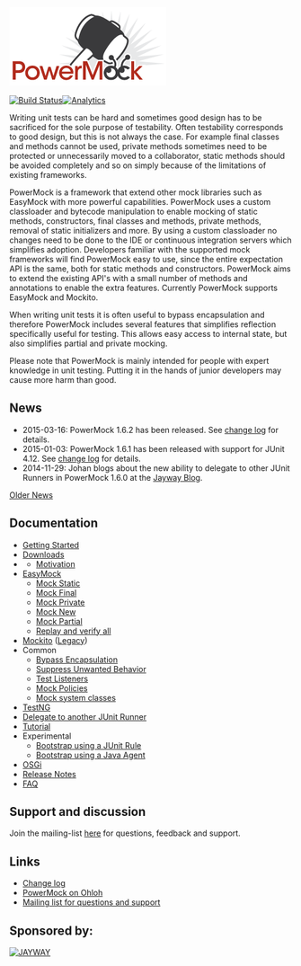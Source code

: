 ![PowerMock](powermock.png)

[![Build Status](https://travis-ci.org/jayway/powermock.svg)](https://travis-ci.org/jayway/powermock)[![Analytics](https://ga-beacon.appspot.com/UA-65548306-1/jayway/powermock)](https://github.com/jayway/powermock)

Writing unit tests can be hard and sometimes good design has to be sacrificed for the sole purpose of testability. Often testability corresponds to good design, but this is not always the case. For example final classes and methods cannot be used, private methods sometimes need to be protected or unnecessarily moved to a collaborator, static methods should be avoided completely and so on simply because of the limitations of existing frameworks.

PowerMock is a framework that extend other mock libraries such as EasyMock with more powerful capabilities. PowerMock uses a custom classloader and bytecode manipulation to enable mocking of static methods, constructors, final classes and methods, private methods, removal of static initializers and more. By using a custom classloader no changes need to be done to the IDE or continuous integration servers which simplifies adoption. Developers familiar with the supported mock frameworks will find PowerMock easy to use, since the entire expectation API is the same, both for static methods and constructors. PowerMock aims to extend the existing API's with a small number of methods and annotations to enable the extra features. Currently PowerMock supports EasyMock and Mockito.

When writing unit tests it is often useful to bypass encapsulation and therefore PowerMock includes several features that simplifies reflection specifically useful for testing. This allows easy access to internal state, but also simplifies partial and private mocking.

Please note that PowerMock is mainly intended for people with expert knowledge in unit testing. Putting it in the hands of junior developers may cause more harm than good.

## News
* 2015-03-16: PowerMock 1.6.2 has been released. See [change log](https://raw.githubusercontent.com/jayway/powermock/master/changelog.txt) for details.
* 2015-01-03: PowerMock 1.6.1 has been released with support for JUnit 4.12. See [change log](https://raw.githubusercontent.com/jayway/powermock/master/changelog.txt) for details.
* 2014-11-29: Johan blogs about the new ability to delegate to other JUnit Runners in PowerMock 1.6.0 at the [Jayway Blog](http://www.jayway.com/2014/11/29/using-another-junit-runner-with-powermock/).

[Older News](https://github.com/jayway/powermock/wiki/OldNews)

## Documentation
* [Getting Started](https://github.com/jayway/powermock/wiki/GettingStarted)
* [Downloads](https://github.com/jayway/powermock/wiki/Downloads)
* * [Motivation](https://github.com/jayway/powermock/wiki/Motivation)
* [EasyMock](https://github.com/jayway/powermock/wiki/EasyMock)
  * [Mock Static](https://github.com/jayway/powermock/wiki/MockStatic)
  * [Mock Final](https://github.com/jayway/powermock/wiki/MockFinal)
  * [Mock Private](https://github.com/jayway/powermock/wiki/MockPrivate)
  * [Mock New](https://github.com/jayway/powermock/wiki/MockConstructor)
  * [Mock Partial](https://github.com/jayway/powermock/wiki/MockPartial)
  * [Replay and verify all](https://github.com/jayway/powermock/wiki/ReplayAllAndVerifyAll)
* [Mockito](https://github.com/jayway/powermock/wiki/MockitoUsage) ([Legacy](https://github.com/jayway/powermock/wiki/MockitoUsage_Legacy))
* Common
  * [Bypass Encapsulation](https://github.com/jayway/powermock/wiki/BypassEncapsulation)
  * [Suppress Unwanted Behavior](https://github.com/jayway/powermock/wiki/SuppressUnwantedBehavior)
  * [Test Listeners](https://github.com/jayway/powermock/wiki/TestListeners)
  * [Mock Policies](https://github.com/jayway/powermock/wiki/MockPolicies)
  * [Mock system classes](https://github.com/jayway/powermock/wiki/MockSystem)
* [TestNG](https://github.com/jayway/powermock/wiki/TestNG_usage)
* [Delegate to another JUnit Runner](https://github.com/jayway/powermock/wiki/JUnit_Delegating_Runner)
* [Tutorial](https://github.com/jayway/powermock/wiki/PowerMock_tutorial)
* Experimental
  * [Bootstrap using a JUnit Rule](https://github.com/jayway/powermock/wiki/PowerMockRule)
  * [Bootstrap using a Java Agent](https://github.com/jayway/powermock/wiki/PowerMockAgent)
* [OSGi](https://github.com/jayway/powermock/wiki/osgi)
* [Release Notes](https://github.com/jayway/powermock/wiki/ReleaseNotes)
* [FAQ](https://github.com/jayway/powermock/wiki/FAQ) 

## Support and discussion
Join the mailing-list [here](http://groups.google.com/group/powermock) for questions, feedback and support.

## Links
* [Change log](https://raw.githubusercontent.com/jayway/powermock/master/changelog.txt)
* [PowerMock on Ohloh](http://www.ohloh.net/p/powermock/)
* [Mailing list for questions and support](http://groups.google.com/group/powermock)
 
## Sponsored by:
[![JAYWAY](http://www.arctiquator.com/oppenkallkod/assets/images/jayway_logo.png)](http://www.jayway.com/)

